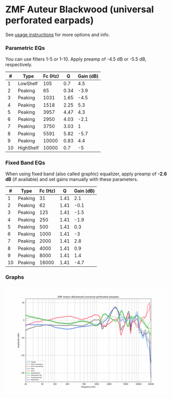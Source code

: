 # ZMF Auteur Blackwood (universal perforated earpads)
See [usage instructions](https://github.com/jaakkopasanen/AutoEq#usage) for more options and info.

### Parametric EQs
You can use filters 1-5 or 1-10. Apply preamp of -4.5 dB or -5.5 dB, respectively.

|   # | Type      |   Fc (Hz) |    Q |   Gain (dB) |
|-----|-----------|-----------|------|-------------|
|   1 | LowShelf  |       105 | 0.7  |         4.5 |
|   2 | Peaking   |        65 | 0.34 |        -3.9 |
|   3 | Peaking   |      1031 | 1.65 |        -4.5 |
|   4 | Peaking   |      1518 | 2.25 |         5.3 |
|   5 | Peaking   |      3957 | 4.47 |         4.3 |
|   6 | Peaking   |      2950 | 4.03 |        -2.1 |
|   7 | Peaking   |      3750 | 3.03 |         1   |
|   8 | Peaking   |      5591 | 5.82 |        -5.7 |
|   9 | Peaking   |     10000 | 0.83 |         4.4 |
|  10 | HighShelf |     10000 | 0.7  |        -5   |

### Fixed Band EQs
When using fixed band (also called graphic) equalizer, apply preamp of **-2.6 dB** (if available) and set gains manually with these parameters.

|   # | Type    |   Fc (Hz) |    Q |   Gain (dB) |
|-----|---------|-----------|------|-------------|
|   1 | Peaking |        31 | 1.41 |         2.1 |
|   2 | Peaking |        62 | 1.41 |        -0.1 |
|   3 | Peaking |       125 | 1.41 |        -1.5 |
|   4 | Peaking |       250 | 1.41 |        -1.9 |
|   5 | Peaking |       500 | 1.41 |         0.3 |
|   6 | Peaking |      1000 | 1.41 |        -3   |
|   7 | Peaking |      2000 | 1.41 |         2.8 |
|   8 | Peaking |      4000 | 1.41 |         0.9 |
|   9 | Peaking |      8000 | 1.41 |         1.4 |
|  10 | Peaking |     16000 | 1.41 |        -4.7 |

### Graphs
![](./ZMF%20Auteur%20Blackwood%20(universal%20perforated%20earpads).png)
